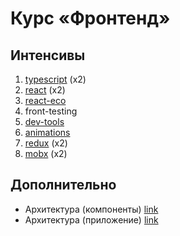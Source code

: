 # Курс «Фронтенд»

## Интенсивы

1. [typescript](https://github.com/kontur-web-courses/typescript) (x2)
2. [react](https://github.com/kontur-web-courses/react-ts) (x2)
3. [react-eco](https://github.com/kontur-web-courses/react-eco)
4. front-testing <!-- блок про тестирование (jest, unit, компоненты, e2e, скриншоты) @slogger -->
5. [dev-tools](https://github.com/kontur-web-courses/dev-tools)
6. [animations](https://docs.google.com/presentation/d/1XTe-RH5lcpmNbLL17n2VLtQJamcABEA-e5OqpmyY_Ig)
7. [redux](https://github.com/kontur-web-courses/redux) (x2)
8. [mobx](https://github.com/kontur-web-courses/mobx) (x2)

## Дополнительно

- Архитектура (компоненты) [link](https://docs.google.com/presentation/d/1M2ErgeFSB6HQ-PF8e3TK0GZM1fXdTeV9I-1zHW1eLtY)
- Архитектура (приложение) [link](https://docs.google.com/presentation/d/1b0q0g5DYY-idpOQnhqcNKamX3RJKgUAB4mkwF5SpADs)
